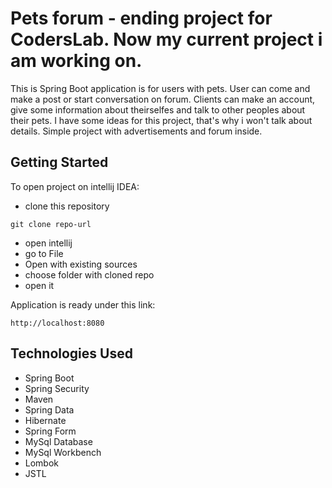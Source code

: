 # Pets forum - ending project for CodersLab. Now my current project i am working on.

This is Spring Boot application is for users with pets. User can come and make a post or start conversation on forum. Clients can make an account, give some information about theirselfes and talk to other peoples about their pets. I have some ideas for this project, that's why i won't talk about details. Simple project with advertisements and forum inside.

## Getting Started

To open project on intellij IDEA:
 - clone this repository
 ```
 git clone repo-url
 ```
 * open intellij
 * go to File
 * Open with existing sources
 * choose folder with cloned repo
 * open it
 
 Application is ready under this link:
 ```
 http://localhost:8080
 ```
 
## Technologies Used

* Spring Boot
* Spring Security
* Maven
* Spring Data
* Hibernate
* Spring Form
* MySql Database
* MySql Workbench
* Lombok
* JSTL
